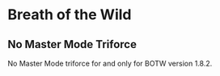 # Breath of the Wild

## No Master Mode Triforce

No Master Mode triforce for and only for BOTW version 1.8.2.
